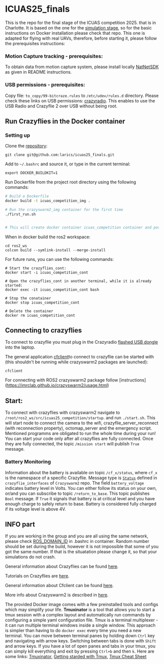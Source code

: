 # ICUAS25_finals
This is the repo for the final stage of the ICUAS competition 2025. that is in Charlotte.
It is based  on the one for the [simulation stage](https://github.com/larics/icuas25_competition), so for the basic instructions on Docker installation please check that repo. This one is adapted for flying with real UAVs, therefore, before starting it, please follow the prerequisites instructions:

### Motion Capture tracking - prerequisites: 
To obtain data from motion capture system, please install locally [NatNetSDK](https://github.com/whoenig/NatNetSDKCrossplatform) as given in README instructions.

### USB permissions - prerequisites: 
Copy file: `to_copy/99-bitcraze.rules` to  `/etc/udev/rules.d` directory. Please check these links on USB permissions: [crazyradio](https://www.bitcraze.io/documentation/repository/crazyflie-lib-python/master/installation/usb_permissions/). This enables to use the USB Radio and Crazyflie 2 over USB without being root.

## Run Crazyflies in the Docker container
### Setting up
Clone the [repository]([https://github.com/larics/icuas25_finals]):
```
git clone git@github.com:larics/icuas25_finals.git

```
Add  to  `~/.bashrc` and source it, or type in the current terminal: 
```
export DOCKER_BUILDKIT=1
```
Run Dockerfile from the project root directory using the following commands:
```bash
# Build a Dockerfile
docker build -t icuas_competition_img . 

# Run the crazyswarm2_img container for the first time
./first_run.sh


# This will create docker container icuas_competition container and position you into the container
```
When in docker build the ros2 workspace: 
```
cd ros2_ws
colcon build --symlink-install --merge-install 
```
For future runs, you can use the following commands:
```
# Start the crazyflies_cont:
docker start -i icuas_competition_cont

# Open the crazyflies_cont in another terminal, while it is already started:
docker exec -it icuas_competition_cont bash

# Stop the conatainer
docker stop icuas_competition_cont

# Delete the container
docker rm icuas_competition_cont
```
## Connecting to crazyflies
To connect to crazyflie you must plug in the Crazyradio [flashed USB dongle](https://www.bitcraze.io/documentation/tutorials/getting-started-with-crazyradio-2-0/) into the laptop. 

The general application [cfclient](https://www.bitcraze.io/documentation/repository/crazyflie-clients-python/master/userguides/userguide_client/)to connect to crazyflie can be started with (this shouldn't be running while crazyswarm2 packages are launched):

```
cfclient
```
For connecting with ROS2 crazyswarm2 package follow [instructions] (https://imrclab.github.io/crazyswarm2/usage.html)

## Start:

To connect with crazyflies with crazyswarm2 navigate to `/root/ros2_ws/src/icuas25_competition/startup`. and run `./start.sh`. This will start node to connect the camera to the wifi, crazyflie_server_reconnect (with reconnection property), octomap_server and the emergency script. Mentioned programms are obligated to run the whole time during your run! You can start your code only after all crazyflies are fully connected. Once they are fully connected, the topic `/mission start` will publish `True` message.


### Battery Monitoring
Information about the battery is available on topic `/cf_x/status`, where `cf_x` is the namespace of a specific Crazyflie. Message type is [`Status`](https://github.com/IMRCLab/crazyswarm2/blob/main/crazyflie_interfaces/msg/Status.msg) defined in `crazyflie_interfaces` of `Crazyswarm2` repo. The field `battery_voltage` indicates battery level in Volts. You can either follow its status on your own, or/and  you can subscribe to topic `/return_to_base`. This topic publishes `Bool` message. If `True` it signals that battery is at critical level and you have enough charge to safely return to base. Battery is considered fully charged if its voltage level is above 4V.


## INFO part
If you are working in the group and you are all using the same network, please check [ROS_DOMAIN_ID](https://docs.ros.org/en/eloquent/Tutorials/Configuring-ROS2-Environment.html#the-ros-domain-id-variable) in .bashrc in container. Random number should be set during the build, however it is not impossible that some of you got the same number. If that is the situatation please change it, so that your simulations do  not crash.

General information about Crazyflies can be found [here](https://www.bitcraze.io/products/crazyflie-2-1/).

Tutorials on Crazyflies are [here](https://www.bitcraze.io/documentation/start/).

General information about Cfclient can be found [here](https://www.bitcraze.io/documentation/repository/crazyflie-clients-python/master/userguides/userguide_client/).

More info about Crazyswarm2 is described in [here](https://imrclab.github.io/crazyswarm2/).

The provided Docker image comes with a few preinstalled tools and configs which may simplify your life.
**Tmuxinator** is a tool that allows you to start a tmux session with a complex layout and automatically run commands by configuring a simple yaml configuration file. Tmux is a terminal multiplexer - it can run multiple terminal windows inside a single window. This approach is simpler than having to do `docker exec` every time you need a new terminal. You can move between terminal panes by holding down `Ctrl` key and navigating with arrow keys. Switching between tabs is done with `Shift` and arrow keys. If you have a lot of open panes and tabs in your tmux, you can simply kill everything and exit by pressing `Ctrl+b` and then `k`.
Here are some links: [Tmuxinator](https://github.com/tmuxinator/tmuxinator), [Getting starded with Tmux](https://linuxize.com/post/getting-started-with-tmux/), [Tmux Cheat Sheet](https://tmuxcheatsheet.com/)
